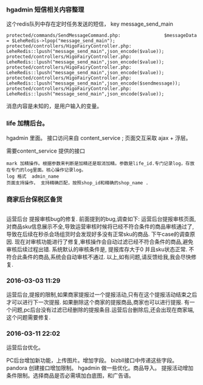 ### hgadmin 短信相关内容整理

这个redis队列中存在定时任务发送的短信， 
key  message_send_main

```
protected/commands/SendMessageCommand.php:                $messageData = $LeheRedis->lpop("message_send_main");
protected/controllers/HigoFairyController.php:            LeheRedis::lpush("message_send_main",json_encode($value));
protected/controllers/HigoFairyController.php:            LeheRedis::lpush("message_send_main",json_encode($value));
protected/controllers/HigoFairyController.php:            LeheRedis::lpush("message_send_main",json_encode($value));
protected/controllers/HigoFairyController.php:            LeheRedis::lpush("message_send_main",json_encode($sendmessage));
protected/controllers/HigoFairyController.php:            LeheRedis::lpush("message_send_main",json_encode($value));
```
消息内容是未知的，是用户输入的变量。


### life 加精后台。
hgadmin 里面。
接口访问来自 content_service ;
页面交互采取 ajax +  浮层。

需要content_service 提供的接口
```
mark 加精操作。根据参数来判断是加精还是取消加精。参数是life_id.专门记录log，存放在专门的log里面。核心操作记录log。 
log 格式  admin_name
页面支持操作， 支持精确匹配，按照shop_id和精确的shop_name .

```


### 商家后台保税区备货
```

```

运营后台 提报审核bug的修复.
前面提到的bug,调查如下:
运营后台提报审核页面,对商品sku信息展示不全,导致运营审核时候将已经不符合条件的商品审核通过了,导致在后续在秒杀会场组货时会发现好多没有正常sku的商品.
下午case的调查原因.
现在对审核功能进行了修复,审核操作会自动过滤已经不符合条件的商品,避免审核后续过程出错.
系统默认的审核条件是, 提报库存大于0 并且sku状态正常. 不符合此条件的商品,系统会自动审核不通过.
以上,如有问题,请反馈给我,我会尽快修复.

### 2016-03-03 11:29
运营后台,提报的限制,如果商家提报过一个提报活动,只有在这个提报活动结束之后才可以进行下一次提报.
如果删除这个商家的提报商品,商家也可以进行提报.
有一个问题,pc后台没有过滤已经删除的提报条目.运营后台删除后,还会出现在商家端,这个问题需要修复.



### 2016-03-11 22:02
运营后台优化。

PC后台增加新功能，上传图片。增加字段。
bizbll接口中传递这些字段。
pandora 创建接口增加限制。
hgadmin 做一些优化。商品导入。
提报活动增加条件限制。选择商品是否必需填加白底图，和广告语。

